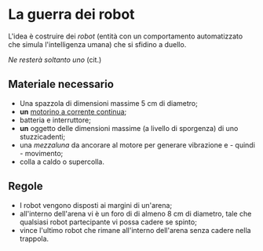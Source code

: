 # La guerra dei robot

L'idea è costruire dei _robot_ (entità con un comportamento automatizzato che simula l'intelligenza umana) che si sfidino a duello.

_Ne resterà soltanto uno_ (cit.)

## Materiale necessario

* Una spazzola di dimensioni massime $5~\text{cm}$ di diametro;
* **un** [motorino a corrente continua](https://www.amazon.it/dp/B08BHXDFWH/);
* batteria e interruttore;
* **un** oggetto delle dimensioni massime (a livello di sporgenza) di uno stuzzicadenti;
* una _mezzaluna_ da ancorare al motore per generare vibrazione e - quindi - movimento;
* colla a caldo o supercolla.

## Regole

* I robot vengono disposti ai margini di un'arena;
* all'interno dell'arena vi è un foro di di almeno $8~\text{cm}$ di diametro, tale che qualsiasi robot partecipante vi possa cadere se spinto;
* vince l'ultimo robot che rimane all'interno dell'arena senza cadere nella trappola.
